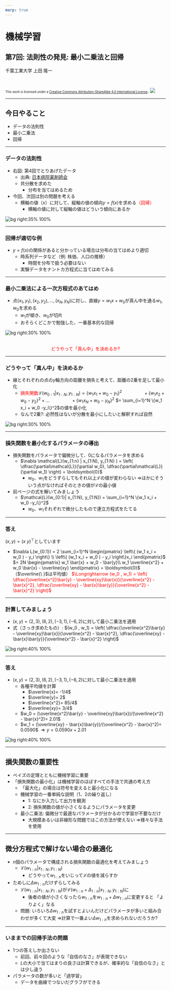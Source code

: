 ```yaml
---
marp: true
---
```


<!-- footer: "機械学習（と統計）第7回" -->

# 機械学習

## 第7回: 法則性の発見: 最小二乗法と回帰											

千葉工業大学 上田 隆一

<br />

<span style="font-size:70%">This work is licensed under a </span>[<span style="font-size:70%">Creative Commons Attribution-ShareAlike 4.0 International License</span>](https://creativecommons.org/licenses/by-sa/4.0/).
![](https://i.creativecommons.org/l/by-sa/4.0/88x31.png)

---

<!-- paginate: true -->

## 今日やること

- データの法則性
- 最小二乗法
- 回帰

---

### データの法則性

- 右図: 第4回でとりあげたデータ
    - 出典:  [日本病院薬剤師会](https://www.jshp.or.jp/)
    - 共分散を求めた
        - 分布を当てはめるため
- 今回、次回は別の問題を考える
    - 横軸の値（$x$）に対して、縦軸の値の傾向$y = f(x)$を求める<span style="color:red">（回帰）</span>
        - 横軸の値に対して縦軸の値はどういう傾向にあるか

![bg right:35% 100%](./figs/relations.png)

---

### 回帰が適切な例

- $y=f(x)$の関係があると分かっている場合は分布の当てはめより適切
    - 時系列データなど（例: 株価、人口の推移）
        - 時間を分布で扱う必要はない
    - 実験データをナントカ方程式に当てはめてみる

---

### 最小二乗法による一次方程式のあてはめ

- 点$(x_1, y_1), (x_2, y_2), \dots, (x_N, y_N)$に対し、直線$y=w_1 x + w_0$が真ん中を通る$w_1, w_0$を求める
    - $w_1$が傾き、$w_0$が切片
    - おそらくどこかで勉強した、一番基本的な回帰

![bg right:30% 100%](./figs/lsm_liner.png)

<br />
<center style="color:red">どうやって「真ん中」を決めるか?</center>

---

### どうやって「真ん中」を決めるか

- 線とそれぞれの点の$y$軸方向の距離を損失と考えて、距離の2乗を足して最小化
    - <span style="color:red">損失関数</span>$\mathcal{L}(w_{0:1}| x_{1:N}, y_{1:N}) = \{w_1 x_1 + w_0 -y_1\}^2$
    $\qquad\qquad+\{w_1 x_2 + w_0 -y_2\}^2+\dots$
    $\qquad\qquad+\{w_1 x_N + w_0 -y_N\}^2$
    $= \sum_{i=1}^N \{w_1 x_i + w_0 -y_i\}^2$の値を最小化
    - なんで2乗?: 必然性はないが分散を最小にしたいと解釈すれば自然

![bg right:30% 100%](./figs/lsm_loss.png)

---

### 損失関数を最小化するパラメータの導出

- 損失関数をパラメータで偏微分して、$0$になるパラメータを求める
    - $\nabla \mathcal{L}(w_{1:n} | x_{1:N}, y_{1:N} ) = \left( \dfrac{\partial\mathcal{L}}{\partial w_0},  \dfrac{\partial\mathcal{L}}{\partial w_1} \right) = \boldsymbol{0}$
        - $w_0$、$w_1$をどうずらしてもそれ以上$\mathcal{L}$の値が変わらない
        $\Rightarrow$ほかにそういう点がなければそのときの値が$\mathcal{L}$の最小値
- 前ページの式を解いてみましょう
    - $\mathcal{L}(w_{0:1}| x_{1:N}, y_{1:N}) = \sum_{i=1}^N \{w_1 x_i + w_0 -y_i\}^2$
        - $w_0$、$w_1$それぞれで微分したもので連立方程式をたてる

---

### 答え

 $(x,y) = (x \ y)^\top$としています

- $\nabla L(w_{0:1}) = 2 \sum_{i=1}^N \begin{pmatrix}
    \left\{ (w_1 x_i + w_0 ) - y_i  \right\} \\
    \left\{ (w_1 x_i + w_0 ) - y_i  \right\}x_i
    \end{pmatrix}$
    $= 2N \begin{pmatrix}
    w_1 \bar{x} + w_0 - \bar{y}\\
    w_1 \overline{x^2} + w_0 \bar{x} - \overline{xy}
    \end{pmatrix} = \boldsymbol{0}$（$\overline{\ }$は平均値）
<span style="color:red">$\Longrightarrow (w_0 , w_1) = \left(
\dfrac{\overline{x^2}\bar{y} - \overline{xy}\bar{x}}{\overline{x^2} - \bar{x}^2},
\dfrac{\overline{xy} - \bar{x}\bar{y}}{\overline{x^2} - \bar{x}^2}
\right)$</span>

---

### 計算してみましょう

- $(x,y) = (2,3), (6,2), (-3,1), (-6,2)$に対して最小二乗法を適用
- 式（さっき求めたもの）: $(w_0 , w_1) = \left(
\dfrac{\overline{x^2}\bar{y} - \overline{xy}\bar{x}}{\overline{x^2} - \bar{x}^2},
\dfrac{\overline{xy} - \bar{x}\bar{y}}{\overline{x^2} - \bar{x}^2}
\right)$

![bg right:40% 100%](./figs/lms_problem.png)

---

### 答え

- $(x,y) = (2,3), (6,2), (-3,1), (-6,2)$に対して最小二乗法を適用
    - 各種平均値を計算
        - $\overline{x}= -1/4$
        - $\overline{y}= 2$
        - $\overline{x^2}= 85/4$
        - $\overline{xy}= 3/4$
    - $w_0 = (\overline{x^2}\bar{y} - \overline{xy}\bar{x})/(\overline{x^2} - \bar{x}^2)= 2.01$
    - $w_1 = (\overline{xy} - \bar{x}\bar{y})/(\overline{x^2} - \bar{x}^2)= 0.0590$
    $\Longrightarrow y=0.0590 x + 2.01$



![bg right:40% 100%](./figs/lms_ans.png)

---

## 損失関数の重要性

- ベイズの定理とともに機械学習に重要
- 「損失関数の最小化」は機械学習のほぼすべての手法で共通の考え方
    - 「最大化」の場合は符号を変えると最小化になる
    - 機械学習の一番単純な説明（1、2の繰り返し）
        - 1: なにか入力して出力を観測
        - 2: 損失関数の値が小さくなるようにパラメータを変更
    - 最小二乗法: 偏微分で最適なパラメータが分かるので学習が不要なだけ
        - 大規模あるいは非線形な問題ではこの方法が使えない
        $\Rightarrow$様々な手法を使用


---

## 微分方程式で解けない場合の最適化

- $n$個のパラメータで構成される損失関数の最適化を考えてみましょう
    - $\mathcal{L}(w_{1:n}| x_{1:N}, y_{1:N})$
        - どうやって$w_{1:n}$をいじって$\mathcal{L}$の値を減らすか
- ためしに$\Delta w_{1:n}$だけずらしてみる
    - $\mathcal{L}(w_{1:n}| x_{1:N}, y_{1:N})$が$\mathcal{L}(w_{1:n} + \Delta_{1:n}| x_{1:N}, y_{1:N})$に
        - 後者の値が小さくなったら$w_{1:n}$を$w_{1:n} + \Delta w_{1:n}$に変更すると
        「よりよく」なる
    - 問題: いろいろ$\Delta w_{1:n}$を試すとよいんだけどパラメータが多いと組み合わせが多くて大変
    $\Rightarrow$計算で一番よい$\Delta w_{1:n}$を求められないだろうか?

---

### いままでの回帰手法の問題

- 1つの答えしか出さない
   - 前回、前々回のような「自信のなさ」が表現できない
   - $L$の大小で当てはまりの良さは計算できるが、確率的な「自信のなさ」とは少し違う
- パラメータの数が多いと「過学習」
   - データを曲線でつないだグラフができる
